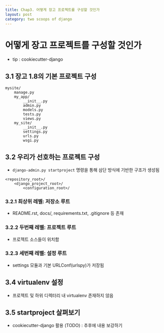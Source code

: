 ```yaml
---
title: Chap3. 어떻게 장고 프로젝트를 구성할 것인가
layout: post
category: two scoops of django
---
```

# 어떻게 장고 프로젝트를 구성할 것인가

- tip : cookiecutter-django

## 3.1 장고 1.8의 기본 프로젝트 구성
```
mysite/
    manage.py
    my_app/
        __init__.py
        admin.py
        models.py
        tests.py
        views.py
    my_site/
        __init__.py
        settings.py
        urls.py
        wsgi.py
```


## 3.2 우리가 선호하는 프로젝트 구성
- `django-admin.py startproject` 명령을 통해 삼단 방식에 기반한 구조가 생성됨

```
<repository_root>/
    <django_project_root>/
        <configuration_root>/
```

### 3.2.1 최상위 레벨: 저장소 루트
- README.rst, docs/, requirements.txt, .gitignore 등 존재

### 3.2.2 두번째 레벨: 프로젝트 루트
- 프로젝트 소스들이 위치함

### 3.2.3 세번째 레벨: 설정 루트
- settings 모듈과 기본 URLConf(urlspy)가 저장됨

## 3.4 virtualenv 설정
- 프로젝트 및 하위 디렉터리 내 virtualenv 존재하지 않음

## 3.5 startproject 살펴보기
- cookiecutter-django 활용 (TODO) : 추후에 내용 보강하기
